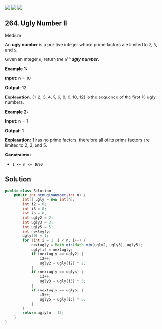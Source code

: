 [![](https://img.shields.io/github/stars/javadev/LeetCode-in-Java?label=Stars&style=flat-square)](https://github.com/javadev/LeetCode-in-Java)
[![](https://img.shields.io/github/forks/javadev/LeetCode-in-Java?label=Fork%20me%20on%20GitHub%20&style=flat-square)](https://github.com/javadev/LeetCode-in-Java/fork)
[![](https://img.shields.io/badge/-LeetCode%20in%20Kotlin-blue?style=flat-square)](https://github.com/javadev/LeetCode-in-Kotlin)

## 264\. Ugly Number II

Medium

An **ugly number** is a positive integer whose prime factors are limited to `2`, `3`, and `5`.

Given an integer `n`, return _the_ <code>n<sup>th</sup></code> _**ugly number**_.

**Example 1:**

**Input:** n = 10

**Output:** 12

**Explanation:** [1, 2, 3, 4, 5, 6, 8, 9, 10, 12] is the sequence of the first 10 ugly numbers. 

**Example 2:**

**Input:** n = 1

**Output:** 1

**Explanation:** 1 has no prime factors, therefore all of its prime factors are limited to 2, 3, and 5. 

**Constraints:**

*   `1 <= n <= 1690`

## Solution

```java
public class Solution {
    public int nthUglyNumber(int n) {
        int[] ugly = new int[n];
        int i2 = 0;
        int i3 = 0;
        int i5 = 0;
        int ugly2 = 2;
        int ugly3 = 3;
        int ugly5 = 5;
        int nextugly;
        ugly[0] = 1;
        for (int i = 1; i < n; i++) {
            nextugly = Math.min(Math.min(ugly2, ugly3), ugly5);
            ugly[i] = nextugly;
            if (nextugly == ugly2) {
                i2++;
                ugly2 = ugly[i2] * 2;
            }
            if (nextugly == ugly3) {
                i3++;
                ugly3 = ugly[i3] * 3;
            }
            if (nextugly == ugly5) {
                i5++;
                ugly5 = ugly[i5] * 5;
            }
        }
        return ugly[n - 1];
    }
}
```